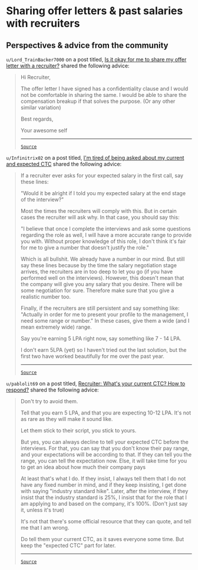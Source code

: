 # Sharing offer letters & past salaries with recruiters

## Perspectives & advice from the community

`u/Lord_TrainBacker7000` on a post titled, [Is it okay for me to share my offer letter with a recruiter?](https://www.reddit.com/r/developersIndia/comments/v32lvo/is_it_okay_for_me_to_share_my_offer_letter_with_a/)
shared the following advice:

<blockquote>

Hi Recruiter,

The offer letter I have signed has a confidentiality clause and I would not be
comfortable in sharing the same. I would be able to share the compensation
breakup if that solves the purpose. (Or any other similar variation)

Best regards,

Your awesome self

---

[`Source`](https://www.reddit.com/r/developersIndia/comments/v32lvo/comment/iaw284y/)

</blockquote>

`u/Infinitrix02` on a post titled, [I'm tired of being asked about my current and expected CTC](https://www.reddit.com/r/developersIndia/comments/qnvk1d/im_tired_of_being_asked_about_my_current_and/) shared the following advice:

<blockquote>

If a recruiter ever asks for your expected salary in the first call, say these
lines:

"Would it be alright if I told you my expected salary at the end stage of the
interview?"

Most the times the recruiters will comply with this. But in certain cases the
recruiter will ask why. In that case, you should say this:

"I believe that once I complete the interviews and ask some questions regarding
the role as well, I will have a more accurate range to provide you with. Without
proper knowledge of this role, I don't think it's fair for me to give a number
that doesn't justify the role."

Which is all bullshit. We already have a number in our mind. But still say these
lines because by the time the salary negotiation stage arrives, the recruiters
are in too deep to let you go (if you have performed well on the interviews).
However, this doesn't mean that the company will give you any salary that you
desire. There will be some negotiation for sure. Therefore make sure that you
give a realistic number too.

Finally, if the recruiters are still persistent and say something like:
"Actually in order for me to present your profile to the management, I need some
range or number." In these cases, give them a wide (and I mean extremely wide)
range.

Say you're earning 5 LPA right now, say something like 7 - 14 LPA.

I don't earn 5LPA (yet) so I haven't tried out the last solution, but the first
two have worked beautifully for me over the past year.

---

[`Source`](https://www.reddit.com/r/developersIndia/comments/qnvk1d/comment/hjj0ybp/)

</blockquote>

`u/pablolit69` on a post titled, [Recruiter: What's your current CTC? How to respond?](https://www.reddit.com/r/developersIndia/comments/xhiz2b/recruiter_whats_your_current_ctc_how_to/)
shared the following advice:

<blockquote>

Don't try to avoid them.

Tell that you earn 5 LPA, and that you are expecting 10-12 LPA. It's not as rare
as they will make it sound like.

Let them stick to their script, you stick to yours.

But yes, you can always decline to tell your expected CTC before the interviews.
For that, you can say that you don't know their pay range, and your expectations
will be according to that. If they can tell you the range, you can tell the
expectation now. Else, it will take time for you to get an idea about how much
their company pays

At least that's what I do. If they insist, I always tell them that I do not have
any fixed number in mind, and if they keep insisting, I get done with saying
"industry standard hike". Later, after the interview, if they insist that the
industry standard is 25%, I insist that for the role that I am applying to and
based on the company, it's 100%. (Don't just say it, unless it's true)

It's not that there's some official resource that they can quote, and tell me
that I am wrong.

Do tell them your current CTC, as it saves everyone some time. But keep the
"expected CTC" part for later.

---

[`Source`](https://www.reddit.com/r/developersIndia/comments/xhiz2b/comment/ioy1xia/)

</blockquote>
